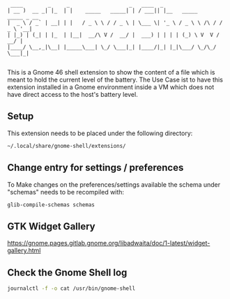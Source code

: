 ```
 ____        _     _                   _   ____  _                            
| __ )  __ _| |_  | |    _____   _____| | / ___|| |__   _____      _____ _ __ 
|  _ \ / _` | __| | |   / _ \ \ / / _ \ | \___ \| '_ \ / _ \ \ /\ / / _ \ '__|
| |_) | (_| | |_  | |__|  __/\ V /  __/ |  ___) | | | | (_) \ V  V /  __/ |   
|____/ \__,_|\__| |_____\___| \_/ \___|_| |____/|_| |_|\___/ \_/\_/ \___|_|   
                                                                              
```
This is a Gnome 46 shell extension to show the content of a file which is 
meant to hold the current level of the battery. The Use Case ist to have this
extension installed in a Gnome environment inside a VM which does not have
direct access to the host's battery level.

## Setup
This extension needs to be placed under the following directory:
```bash
~/.local/share/gnome-shell/extensions/
```

## Change entry for settings / preferences
To Make changes on the preferences/settings available the schema under "schemas"
needs to be recompiled with:
```bash
glib-compile-schemas schemas
```

## GTK Widget Gallery
https://gnome.pages.gitlab.gnome.org/libadwaita/doc/1-latest/widget-gallery.html


## Check the Gnome Shell log
```bash
journalctl -f -o cat /usr/bin/gnome-shell
```
